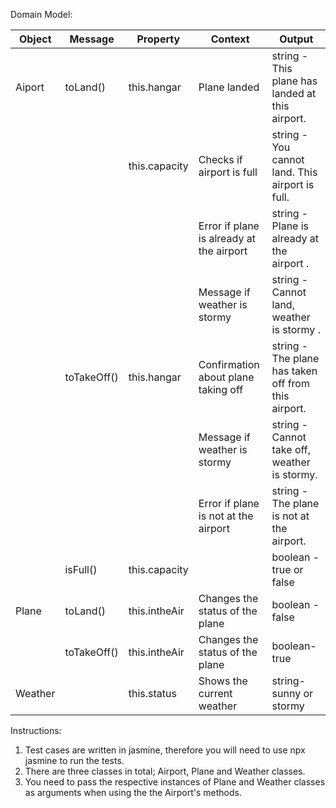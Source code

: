 Domain Model:

| Object  | Message     | Property      | Context                                  | Output                                              |
|---------|-------------|---------------|------------------------------------------|-----------------------------------------------------|
| Aiport  | toLand()    | this.hangar   | Plane landed                             | string - This plane has landed at this airport.     |
|         |             | this.capacity | Checks if airport is full                | string - You cannot land. This airport is full.     |
|         |             |               | Error if plane is already at the airport | string - Plane is already at the airport .          |
|         |             |               | Message if weather is stormy             | string - Cannot land, weather is stormy .           |
|         | toTakeOff() | this.hangar   | Confirmation about plane taking off      | string - The plane has taken off from this airport. |
|         |             |               | Message if weather is stormy             | string -  Cannot take off, weather is stormy.       |
|         |             |               | Error if plane is not at the airport     | string - The plane is not at the airport.           |
|         | isFull()    | this.capacity |                                          | boolean - true or false                             |
| Plane   | toLand()    | this.intheAir | Changes the status of the plane          | boolean - false                                     |
|         | toTakeOff() | this.intheAir | Changes the status of the plane          | boolean-true                                        |
| Weather |             | this.status   | Shows the current weather                | string- sunny or stormy                             |



Instructions:

1. Test cases are written in jasmine, therefore you will need to use npx jasmine to run the tests.
2. There are three classes in total; Airport, Plane and Weather classes.
3. You need to pass the respective instances of Plane and Weather classes as arguments when using the the Airport's methods.
